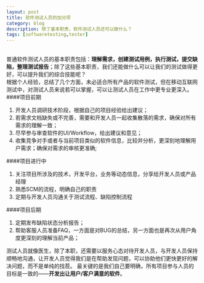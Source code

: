 ```yaml
---
layout: post
title: 软件测试人员的加分项
category: blog
description: 除了基本职责，软件测试人员还可以做什么？
tags: [softwaretesting,tester]
---
```

<br/>普通软件测试人员的基本职责包括：**理解需求，创建测试用例，执行测试，提交缺陷，整理测试报告**；除了这些基本职责，我们还能做什么可以让我们的测试做得更好，可以提升我们的综合技能呢？
<br/>根据个人经验，总结了几个方面，未必适合所有产品的软件测试，但在移动互联网测试中，对测试人员来说若可以掌握，可以让测试人员在工作中更专业更深入。
####项目前期
1. 开发人员调研技术阶段，根据自己的项目经验给出建议；
2. 若需求文档缺失或不完善，需要和开发人员一起收集散落的需求，确保对所有需求的理解一致；
3. 尽早参与审查软件的UI/Workflow，给出建议和意见；
4. 收集竞争对手或者与当前项目类似的软件信息，比较并分析，更深刻地理解用户需求；确保对需求的审核更准确;

####项目进行中
1. 关注项目所涉及的技术，开发平台，业务等动态信息，分享给开发人员或产品经理
2. 熟悉SCM的流程，明确自己的职责
3. 定期与开发人员沟通关于测试流程、缺陷控制流程

####项目后期
1. 定期发布缺陷状态分析报告；
2. 帮助客服人员准备FAQ，一方面是对BUG的总结，另一方面也是再次从用户角度更深刻的理解当前产品；

测试人员就像医生，除了本职，还需要以服务心态对待开发人员，与开发人员保持顺畅地沟通，让开发人员觉得我们是在帮助发现问题，可以协助他们更快更好的解决问题，而不是单纯的找茬。 最关键的是我们自己要明确，所有项目参与人员的目标是一致的——**开发出让用户/客户满意的软件**。

[Angelia]:    http://angeliaw.github.com  "Angelia"